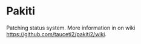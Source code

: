 Pakiti
=======

Patching status system. More information in on wiki https://github.com/tauceti2/pakiti2/wiki.
